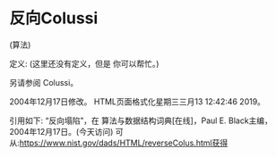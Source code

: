 # 反向Colussi


(算法)



定义:
(这里还没有定义，但是
你可以帮忙。)



另请参阅
Colussi。








2004年12月17日修改。
HTML页面格式化星期三三月13 12:42:46 2019。



引用如下:
“反向塌陷”，在
算法与数据结构词典[在线]，Paul E. Black主编，2004年12月17日。(今天访问)
可从:https://www.nist.gov/dads/HTML/reverseColus.html获得